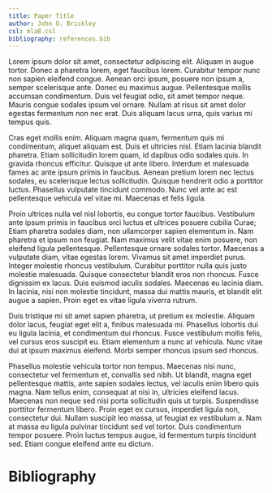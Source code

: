 ```yaml
---
title: Paper Title
author: John O. Brickley
csl: mla8.csl
bibliography: references.bib
---
```


Lorem ipsum dolor sit amet, consectetur adipiscing elit. Aliquam in augue tortor. Donec a pharetra lorem, eget faucibus lorem. Curabitur tempor nunc non sapien eleifend congue. Aenean orci ipsum, posuere non ipsum a, semper scelerisque ante. Donec eu maximus augue. Pellentesque mollis accumsan condimentum. Duis vel feugiat odio, sit amet tempor neque. Mauris congue sodales ipsum vel ornare. Nullam at risus sit amet dolor egestas fermentum non nec erat. Duis aliquam lacus urna, quis varius mi tempus quis.

Cras eget mollis enim. Aliquam magna quam, fermentum quis mi condimentum, aliquet aliquam est. Duis et ultricies nisl. Etiam lacinia blandit pharetra. Etiam sollicitudin lorem quam, id dapibus odio sodales quis. In gravida rhoncus efficitur. Quisque ut ante libero. Interdum et malesuada fames ac ante ipsum primis in faucibus. Aenean pretium lorem nec lectus sodales, eu scelerisque lectus sollicitudin. Quisque hendrerit odio a porttitor luctus. Phasellus vulputate tincidunt commodo. Nunc vel ante ac est pellentesque vehicula vel vitae mi. Maecenas et felis ligula.

Proin ultrices nulla vel nisl lobortis, eu congue tortor faucibus. Vestibulum ante ipsum primis in faucibus orci luctus et ultrices posuere cubilia Curae; Etiam pharetra sodales diam, non ullamcorper sapien elementum in. Nam pharetra et ipsum non feugiat. Nam maximus velit vitae enim posuere, non eleifend ligula pellentesque. Pellentesque ornare sodales tortor. Maecenas a vulputate diam, vitae egestas lorem. Vivamus sit amet imperdiet purus. Integer molestie rhoncus vestibulum. Curabitur porttitor nulla quis justo molestie malesuada. Quisque consectetur blandit eros non rhoncus. Fusce dignissim ex lacus. Duis euismod iaculis sodales. Maecenas eu lacinia diam. In lacinia, nisi non molestie tincidunt, massa dui mattis mauris, et blandit elit augue a sapien. Proin eget ex vitae ligula viverra rutrum.

Duis tristique mi sit amet sapien pharetra, ut pretium ex molestie. Aliquam dolor lacus, feugiat eget elit a, finibus malesuada mi. Phasellus lobortis dui eu ligula lacinia, et condimentum dui rhoncus. Fusce vestibulum mollis felis, vel cursus eros suscipit eu. Etiam elementum a nunc at vehicula. Nunc vitae dui at ipsum maximus eleifend. Morbi semper rhoncus ipsum sed rhoncus.

Phasellus molestie vehicula tortor non tempus. Maecenas nisi nunc, consectetur vel fermentum et, convallis sed nibh. Ut blandit, magna eget pellentesque mattis, ante sapien sodales lectus, vel iaculis enim libero quis magna. Nam tellus enim, consequat at nisi in, ultricies eleifend lacus. Maecenas non neque sed nisi porta sollicitudin quis ut turpis. Suspendisse porttitor fermentum libero. Proin eget ex cursus, imperdiet ligula non, consectetur dui. Nullam suscipit leo massa, ut feugiat ex vestibulum a. Nam at massa eu ligula pulvinar tincidunt sed vel tortor. Duis condimentum tempor posuere. Proin luctus tempus augue, id fermentum turpis tincidunt sed. Etiam congue eleifend ante eu dictum.

# Bibliography #
